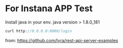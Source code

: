# For Instana APP Test
Install java in your env. java version > 1.8.0_181
```java -jar merchant-server-java-sample-1.0.0-SNAPSHOT.jar
curl http://0.0.0.0:8080/login
```

from: https://github.com/lyra/rest-api-server-examples

